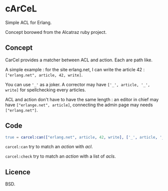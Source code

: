 cArCeL
======

Simple ACL for Erlang.

Concept borowed from the Alcatraz ruby project.

Concept
-------

CarCel provides a matcher between ACL and action. Each are path like.

A simple example : for the site erlang.net, I can write the article 42 : `["erlang.net", article, 42, write]`.

You can use `'_'` as a joker. A corrector may have `['_', article, '_', write]` for spellchecking every articles.

ACL and action don't have to have the same length : an editor in chief may have `["erlange.net", article]`,
connecting the admin page may needs `["erlang.net"]`.

Code
----

```erlang
true = carcel:can(["erlang.net", article, 42, write], ['_', article, '_', write]).
```

`carcel:can` try to match an *action* with *acl*.

`carcel:check` try to match an *action* with a list of *acls*.

Licence
-------

BSD.
